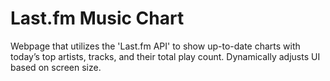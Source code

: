# Last.fm Music Chart

Webpage that utilizes the 'Last.fm API' to show up-to-date charts with today’s top artists, tracks, and their total play count. Dynamically adjusts UI based on screen size.
